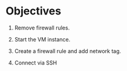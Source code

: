 # Objectives

1. Remove firewall rules.

2. Start the VM instance.

3. Create a firewall rule and add network tag.
   
4. Connect via SSH

